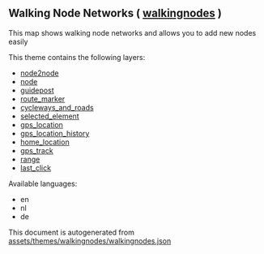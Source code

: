 [//]: # (WARNING: this file is automatically generated. Please find the sources at the bottom and edit those sources)

 Walking Node Networks ( [walkingnodes](https://mapcomplete.org/walkingnodes) ) 
--------------------------------------------------------------------------------



This map shows walking node networks and allows you to add new nodes easily

This theme contains the following layers:



  - [node2node](../Layers/node2node.md)
  - [node](../Layers/node.md)
  - [guidepost](../Layers/guidepost.md)
  - [route_marker](../Layers/route_marker.md)
  - [cycleways_and_roads](../Layers/cycleways_and_roads.md)
  - [selected_element](../Layers/selected_element.md)
  - [gps_location](../Layers/gps_location.md)
  - [gps_location_history](../Layers/gps_location_history.md)
  - [home_location](../Layers/home_location.md)
  - [gps_track](../Layers/gps_track.md)
  - [range](../Layers/range.md)
  - [last_click](../Layers/last_click.md)


Available languages:



  - en
  - nl
  - de
 

This document is autogenerated from [assets/themes/walkingnodes/walkingnodes.json](https://github.com/pietervdvn/MapComplete/blob/develop/assets/themes/walkingnodes/walkingnodes.json)
